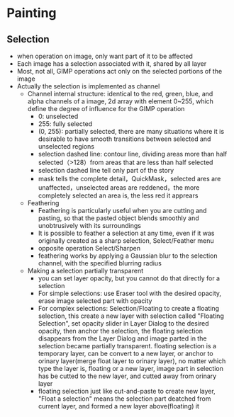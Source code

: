 # Painting

## Selection

- when operation on image, only want part of it to be affected
- Each image has a selection associated with it, shared by all layer
- Most, not all, GIMP operations act only on the selected portions of the image
- Actually the selection is implemented as channel
  - Channel internal structure: identical to the red, green, blue, and alpha channels of a image, 2d array with element 0~255, which define the degree of influence for the GIMP operation
    - 0: unselected
    - 255: fully selected
    - (0, 255): partially selected, there are many situations where it is desirable to have smooth transitions between selected and unselected regions
    - selection dashed line: contour line, dividing areas more than half selected（>128）from areas that are less than half selected
    - selection dashed line tell only part of the story
    - mask tells the complete detail，QuickMask，selected ares are unaffected，unselected areas are reddened，the more completely selected an area is, the less red it apprears
  - Feathering
    - Feathering is particularly useful when you are cutting and pasting, so that the pasted object blends smoothly and unobtrusively with its surroundings
    - It is possible to feather a selection at any time, even if it was originally created as a sharp selection, Select/Feather menu
    - opposite operation Select/Sharpen
    - feathering works by applying a Gaussian blur to the selection channel, with the specified blurring radius
  - Making a selection partially transparent
    - you can set layer opacity, but you cannot do that directly for a selection
    - For simple selections: use Eraser tool with the desired opacity, erase image selected part with opacity
    - For complex selections: Selection/Floating to create a floating selection, this create a new layer with selection called "Floating Selection", set opacity slider in Layer Dialog to the desired opacity, then anchor the selection, the floating selection disappears from the Layer Dialog and image parted in the selection became partially transparent. floating selection is a temporary layer, can be convert to a new layer, or anchor to orinary layer(merge float layer to orinary layer), no matter which type the layer is, floating or a new layer, image part in selection has be cutted to the new layer, and cutted away from orinary layer
    - floating selection just like cut-and-paste to create new layer, "Float a selection" means the selection part deatched from current layer, and formed a new layer above(floating) it
